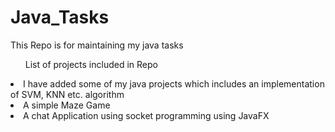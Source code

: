 # Java_Tasks
This Repo is for maintaining my java tasks 
<ul>
  List of projects included in Repo
</ul>
<li>I have added some of my java projects which includes an implementation of SVM, KNN etc. algorithm </li>
<li>A simple Maze Game</li>
<li>A chat Application using socket programming using JavaFX</li>

